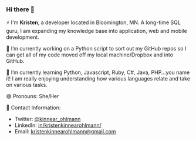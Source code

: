 ### Hi there 👋

⚡ I'm **Kristen**, a developer located in Bloomington, MN. A long-time SQL guru, I am expanding my knowledge base into application, web and mobile development.

🔭 I’m currently working on a Python script to sort out my GitHub repos so I can get all of my code moved off my local machine/Dropbox and into GitHub.

🌱 I’m currently learning Python, Javascript, Ruby, C#, Java, PHP...you name it! I am really enjoying understanding how various languages relate and take on various tasks.

😄 Pronouns: She/Her

💬 Contact Information:
- Twitter: [@kinnear_ohlmann](https://twitter.com/kinnear_ohlmann)
- LinkedIn: [in/kristenkinnearohlmann/](https://www.linkedin.com/in/kristenkinnearohlmann/)
- Email: [kristenkinnearohlmann@gmail.com](mailto:kristenkinnearohlmann@gmail.com)

<!--
**kristenkinnearohlmann/kristenkinnearohlmann** is a ✨ _special_ ✨ repository because its `README.md` (this file) appears on your GitHub profile.

Here are some ideas to get you started:

- 🔭 I’m currently working on ...
- 🌱 I’m currently learning ...
- 👯 I’m looking to collaborate on ...
- 🤔 I’m looking for help with ...
- 💬 Ask me about ...
- 📫 How to reach me: ...
- 😄 Pronouns: ...
- ⚡ Fun fact: ...
-->
